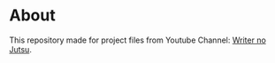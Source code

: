 # About
This repository made for project files from Youtube Channel: [Writer no Jutsu](https://youtube.com/hilmizul).
